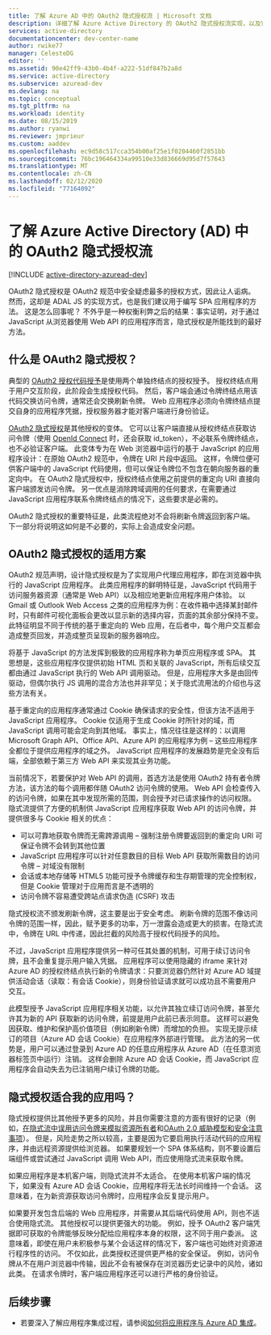 ```yaml
---
title: 了解 Azure AD 中的 OAuth2 隐式授权流 | Microsoft 文档
description: 详细了解 Azure Active Directory 的 OAuth2 隐式授权流实现，以及它是否适合应用程序。
services: active-directory
documentationcenter: dev-center-name
author: rwike77
manager: CelesteDG
editor: ''
ms.assetid: 90e42ff9-43b0-4b4f-a222-51df847b2a8d
ms.service: active-directory
ms.subservice: azuread-dev
ms.devlang: na
ms.topic: conceptual
ms.tgt_pltfrm: na
ms.workload: identity
ms.date: 08/15/2019
ms.author: ryanwi
ms.reviewer: jmprieur
ms.custom: aaddev
ms.openlocfilehash: ec9d58c517cca354b00af25e1f0204460f2851bb
ms.sourcegitcommit: 76bc196464334a99510e33d836669d95d7f57643
ms.translationtype: MT
ms.contentlocale: zh-CN
ms.lasthandoff: 02/12/2020
ms.locfileid: "77164092"
---
```

# <a name="understanding-the-oauth2-implicit-grant-flow-in-azure-active-directory-ad"></a>了解 Azure Active Directory (AD) 中的 OAuth2 隐式授权流

[!INCLUDE [active-directory-azuread-dev](../../../includes/active-directory-azuread-dev.md)]

OAuth2 隐式授权是 OAuth2 规范中安全疑虑最多的授权方式，因此让人诟病。 然而，这却是 ADAL JS 的实现方式，也是我们建议用于编写 SPA 应用程序的方法。 这是怎么回事呢？ 不外乎是一种权衡利弊之后的结果：事实证明，对于通过 JavaScript 从浏览器使用 Web API 的应用程序而言，隐式授权是所能找到的最好方法。

## <a name="what-is-the-oauth2-implicit-grant"></a>什么是 OAuth2 隐式授权？

典型的 [OAuth2 授权代码授予](https://tools.ietf.org/html/rfc6749#section-1.3.1)是使用两个单独终结点的授权授予。 授权终结点用于用户交互阶段，此阶段会生成授权代码。 然后，客户端会通过令牌终结点用该代码交换访问令牌，通常还会交换刷新令牌。 Web 应用程序必须向令牌终结点提交自身的应用程序凭据，授权服务器才能对客户端进行身份验证。

[OAuth2 隐式授权](https://tools.ietf.org/html/rfc6749#section-1.3.2)是其他授权的变体。 它可以让客户端直接从授权终结点获取访问令牌（使用 [OpenId Connect](https://openid.net/specs/openid-connect-core-1_0.html) 时，还会获取 id_token），不必联系令牌终结点，也不必验证客户端。 此变体专为在 Web 浏览器中运行的基于 JavaScript 的应用程序设计：在原始 OAuth2 规范中，令牌在 URI 片段中返回。 这样，令牌位便可供客户端中的 JavaScript 代码使用，但可以保证令牌位不包含在朝向服务器的重定向中。 在 OAuth2 隐式授权中，授权终结点使用之前提供的重定向 URI 直接向客户端颁发访问令牌。 另一优点是消除跨域调用的任何要求，在需要通过 JavaScript 应用程序联系令牌终结点的情况下，这些要求是必需的。

OAuth2 隐式授权的重要特征是，此类流程绝对不会将刷新令牌返回到客户端。 下一部分将说明这如何是不必要的，实际上会造成安全问题。

## <a name="suitable-scenarios-for-the-oauth2-implicit-grant"></a>OAuth2 隐式授权的适用方案

OAuth2 规范声明，设计隐式授权是为了实现用户代理应用程序，即在浏览器中执行的 JavaScript 应用程序。 此类应用程序的鲜明特征是，JavaScript 代码用于访问服务器资源（通常是 Web API）以及相应地更新应用程序用户体验。 以 Gmail 或 Outlook Web Access 之类的应用程序为例：在收件箱中选择某封邮件时，只有邮件可视化面板会更改以显示新的选择内容，页面的其余部分保持不变。 此特征明显不同于传统的基于重定向的 Web 应用，在后者中，每个用户交互都会造成整页回发，并造成整页呈现新的服务器响应。

将基于 JavaScript 的方法发挥到极致的应用程序称为单页应用程序或 SPA。 其思想是，这些应用程序仅提供初始 HTML 页和关联的 JavaScript，所有后续交互都由通过 JavaScript 执行的 Web API 调用驱动。 但是，应用程序大多是由回传驱动，但偶尔执行 JS 调用的混合方法也并非罕见；关于隐式流用法的介绍也与这些方法有关。

基于重定向的应用程序通常通过 Cookie 确保请求的安全性，但该方法不适用于 JavaScript 应用程序。 Cookie 仅适用于生成 Cookie 时所针对的域，而 JavaScript 调用可能会定向到其他域。 事实上，情况往往是这样的：以调用 Microsoft Graph API、Office API、Azure API 的应用程序为例 – 这些应用程序全都位于提供应用程序的域之外。 JavaScript 应用程序的发展趋势是完全没有后端，全部依赖于第三方 Web API 来实现其业务功能。

当前情况下，若要保护对 Web API 的调用，首选方法是使用 OAuth2 持有者令牌方法，该方法的每个调用都伴随 OAuth2 访问令牌的使用。 Web API 会检查传入的访问令牌，如果在其中发现所需的范围，则会授予对已请求操作的访问权限。 隐式流提供了方便的机制供 JavaScript 应用程序获取 Web API 的访问令牌，并提供很多与 Cookie 相关的优点：

* 可以可靠地获取令牌而无需跨源调用 – 强制注册令牌要返回到的重定向 URI 可保证令牌不会转到其他位置
* JavaScript 应用程序可以针对任意数目的目标 Web API 获取所需数目的访问令牌 – 对域没有限制
* 会话或本地存储等 HTML5 功能可授予令牌缓存和生存期管理的完全控制权，但是 Cookie 管理对于应用而言是不透明的
* 访问令牌不容易遭受跨站点请求伪造 (CSRF) 攻击

隐式授权流不颁发刷新令牌，这主要是出于安全考虑。 刷新令牌的范围不像访问令牌的范围一样，因此，赋予更多的功率，万一泄露会造成更大的损害。在隐式流中，令牌在 URL 中传递，因此拦截的风险高于授权代码授予的风险。

不过，JavaScript 应用程序提供另一种可任其处置的机制，可用于续订访问令牌，且不会重复提示用户输入凭据。 应用程序可以使用隐藏的 iframe 来针对 Azure AD 的授权终结点执行新的令牌请求：只要浏览器仍然针对 Azure AD 域提供活动会话（读取：有会话 Cookie），则身份验证请求就可以成功且不需要用户交互。

此模型授予 JavaScript 应用程序相关功能，以允许其独立续订访问令牌，甚至允许其为新的 API 获取新的访问令牌，前提是用户此前已表示同意。 这样可以避免因获取、维护和保护高价值项目（例如刷新令牌）而增加的负担。 实现无提示续订的项目（Azure AD 会话 Cookie）在应用程序外部进行管理。 此方法的另一优势是，用户可以通过登录到 Azure AD 的任意应用程序从 Azure AD（在任意浏览器标签页中运行）注销。 这样会删除 Azure AD 会话 Cookie，而 JavaScript 应用程序会自动失去为已注销用户续订令牌的功能。

## <a name="is-the-implicit-grant-suitable-for-my-app"></a>隐式授权适合我的应用吗？

隐式授权提供比其他授予更多的风险，并且你需要注意的方面有很好的记录（例如，[在隐式流中误用访问令牌来模拟资源所有者][OAuth2-Spec-Implicit-Misuse]和[OAuth 2.0 威胁模型和安全注意事项][OAuth2-Threat-Model-And-Security-Implications]）。 但是，风险走势之所以较高，主要是因为它要启用执行活动代码的应用程序，并由远程资源提供给浏览器。 如果要规划一个 SPA 体系结构，则不要设置后端组件或尝试通过 JavaScript 调用 Web API，而应使用隐式流来获取令牌。

如果应用程序是本机客户端，则隐式流并不太适合。 在使用本机客户端的情况下，如果没有 Azure AD 会话 Cookie，应用程序将无法长时间维持一个会话。 这意味着，在为新资源获取访问令牌时，应用程序会反复提示用户。

如果要开发包含后端的 Web 应用程序，并需要从其后端代码使用 API，则也不适合使用隐式流。 其他授权可以提供更强大的功能。 例如，授予 OAuth2 客户端凭据即可获取的令牌能够反映分配给应用程序本身的权限，这不同于用户委派。 这意味着，即使在用户未积极参与某个会话这样的情况下，客户端也可始终对资源进行程序性的访问。 不仅如此，此类授权还提供更严格的安全保证。 例如，访问令牌从不在用户浏览器中传输，因此不会有被保存在浏览器历史记录中的风险，诸如此类。 在请求令牌时，客户端应用程序还可以进行严格的身份验证。

## <a name="next-steps"></a>后续步骤

* 若要深入了解应用程序集成过程，请参阅[如何将应用程序与 Azure AD 集成][ACOM-How-To-Integrate]。

<!--Image references-->

<!--Reference style links in use-->
[ACOM-How-And-Why-Apps-Added-To-AAD]: active-directory-how-applications-are-added.md
[ACOM-How-To-Integrate]: ../develop/active-directory-how-to-integrate.md?toc=/azure/active-directory/azuread-dev/toc.json&bc=/azure/active-directory/azuread-dev/breadcrumb/toc.json
[OAuth2-Spec-Implicit-Misuse]: https://tools.ietf.org/html/rfc6749#section-10.16
[OAuth2-Threat-Model-And-Security-Implications]: https://tools.ietf.org/html/rfc6819
